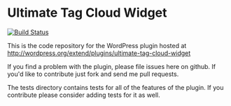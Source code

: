 # Ultimate Tag Cloud Widget #

[![Build Status](https://travis-ci.org/rickard2/utcw.png?branch=master)](https://travis-ci.org/rickard2/utcw)

This is the code repository for the WordPress plugin hosted at http://wordpress.org/extend/plugins/ultimate-tag-cloud-widget

If you find a problem with the plugin, please file issues here on github. If you'd like to contribute just fork and send me pull requests.

The tests directory contains tests for all of the features of the plugin. If you contribute please consider adding tests for it as well.


